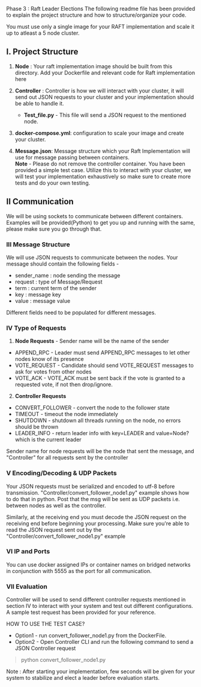 Phase 3 : Raft Leader Elections
The following readme file has been provided to explain the project
structure and how to structure/organize your code.

You must use only a single image for your RAFT implementation and scale it up to atleast a 5 node cluster.
## I. Project Structure
1. **Node** : Your raft implementation image should be built from this directory. Add your Dockerfile and relevant code for 
   Raft implementation here
2. **Controller** : Controller is how we will interact with your cluster, it will send out JSON requests to your cluster
   and your implementation should be able to handle it. 
    * **Test_file.py** - This file will send a JSON request to the mentioned node.
    
3. **docker-compose.yml**: configuration to scale your image and create your cluster.
4. **Message.json**: Message structure which your Raft Implementation will use for message passing between containers.  
**Note** - Please do not remove the controller container. You have been provided a simple test case. Utilize this to interact
with your cluster, we will test your implementation exhaustively so make sure to create more tests and do your own testing.



## II Communication
We will be using sockets to communicate between different containers. Examples will be provided(Python) to get you up and running
with the same, please make sure you go through that.

### III Message Structure
We will use JSON requests to communicate between the nodes. Your message should contain the following fields -
* sender_name : node sending the message
* request : type of Message/Request
* term : current term of the sender
* key : message key
* value : message value

Different fields need to be populated for different messages.


### IV Type of Requests 
1. **Node Requests** - Sender name will be the name of the sender
* APPEND_RPC - Leader must send APPEND_RPC messages to let other nodes know of its presence 
* VOTE_REQUEST - Candidate should send VOTE_REQUEST messages to ask for votes from other nodes
* VOTE_ACK - VOTE_ACK must be sent back if the vote is granted to a requested vote, if not then drop/ignore.

2. **Controller Requests**
* CONVERT_FOLLOWER - convert the node to the follower state
* TIMEOUT - timeout the node immediately
* SHUTDOWN - shutdown all threads running on the node, no errors should be thrown
* LEADER_INFO - return leader info with key=LEADER and value=Node? which is the current leader

Sender name for node requests will be the node that sent the message, and "Controller" for all requests sent by the controller


### V Encoding/Decoding & UDP Packets
Your JSON requests must be serialized and encoded to utf-8 before transmission. "Controller/convert_follower_node1.py" example 
shows how to do that in python. Post that the msg will be sent as UDP packets i.e. between nodes as well as the controller.

Similarly, at the receiving end you must decode the JSON request on the receiving end before beginning your processing.
Make sure you're able to read the JSON request sent out by the "Controller/convert_follower_node1.py" example



### VI IP and Ports
You can use docker assigned IPs or container names on bridged networks in conjunction with 5555 as 
the port for all communication.

### VII Evaluation
Controller will be used to send different controller requests mentioned in section IV to interact with your system and test
out different configurations. A sample test request has been provided for your reference.

HOW TO USE THE TEST CASE?  
* Option1 - run convert_follower_node1.py from the DockerFile.
* Option2 - Open Controller CLI and run the following command to send a JSON Controller request
>python convert_follower_node1.py

Note : After starting your implementation, few seconds will be given for your system to stabilize and elect a leader before evaluation starts.
